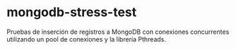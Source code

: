 # mongodb-stress-test
Pruebas de inserción de registros a MongoDB con conexiones concurrentes utilizando un pool de conexiones y la librería Pthreads.
